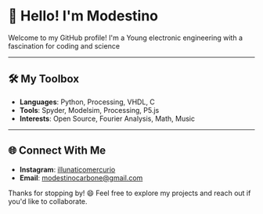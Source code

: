 # 👋 Hello! I'm Modestino

Welcome to my GitHub profile! I'm a Young electronic engineering with a fascination for coding and science

---

## 🛠️ My Toolbox

- **Languages**: Python, Processing, VHDL, C
- **Tools**: Spyder, Modelsim, Processing, P5.js
- **Interests**: Open Source, Fourier Analysis, Math, Music

---



## 🌐 Connect With Me

- **Instagram**: [illunaticomercurio](https://www.instagram.com/illunaticomercurio/)
- **Email**: [modestinocarbone@gmail.com](mailto:modestinocarbone@gmail.com)

Thanks for stopping by! 😄 Feel free to explore my projects and reach out if you'd like to collaborate.
